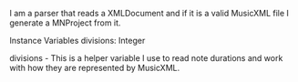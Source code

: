 I am a parser that reads a XMLDocument and if it is a valid MusicXML file I generate a MNProject from it.

Instance Variables
	divisions:		Integer

divisions
	- This is a helper variable I use to read note durations and work with how they are represented by MusicXML.
